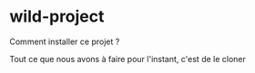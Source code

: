 # wild-project

Comment installer ce projet ?

Tout ce que nous avons à faire pour l'instant, c'est de le cloner
